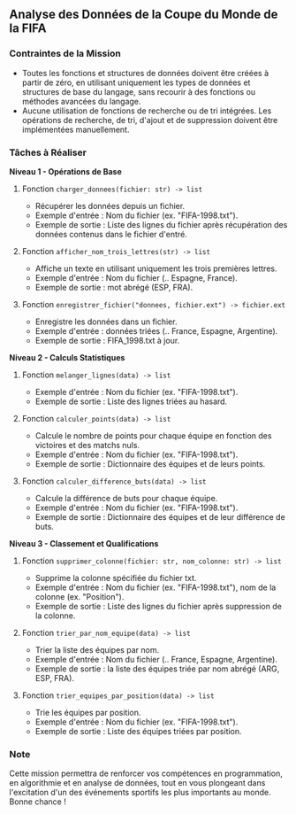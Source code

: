 ## Analyse des Données de la Coupe du Monde de la FIFA

### Contraintes de la Mission

- Toutes les fonctions et structures de données doivent être créées à partir de zéro, en utilisant uniquement les types de données et structures de base du langage, sans recourir à des fonctions ou méthodes avancées du langage.
- Aucune utilisation de fonctions de recherche ou de tri intégrées. Les opérations de recherche, de tri, d'ajout et de suppression doivent être implémentées manuellement.


### Tâches à Réaliser

**Niveau 1 - Opérations de Base**

1. Fonction `charger_donnees(fichier: str) -> list`
   - Récupérer les données depuis un fichier.
   - Exemple d'entrée : Nom du fichier (ex. "FIFA-1998.txt").
   - Exemple de sortie : Liste des lignes du fichier après récupération des données contenus dans le fichier d'entré.
  
2. Fonction `afficher_nom_trois_lettres(str) -> list`
   - Affiche un texte en utilisant uniquement les trois premières lettres.
   - Exemple d'entrée : Nom du fichier (.. Espagne, France).
   - Exemple de sortie : mot abrégé (ESP, FRA).

3. Fonction `enregistrer_fichier("donnees, fichier.ext") -> fichier.ext`
   - Enregistre les données dans un fichier.
   - Exemple d'entrée : données triées (.. France, Espagne, Argentine).
   - Exemple de sortie : FIFA_1998.txt à jour.

**Niveau 2 - Calculs Statistiques**

1. Fonction `melanger_lignes(data) -> list`
   - Exemple d'entrée : Nom du fichier (ex. "FIFA-1998.txt").
   - Exemple de sortie : Liste des lignes triées au hasard.

2. Fonction `calculer_points(data) -> list`
   - Calcule le nombre de points pour chaque équipe en fonction des victoires et des matchs nuls.
   - Exemple d'entrée : Nom du fichier (ex. "FIFA-1998.txt").
   - Exemple de sortie : Dictionnaire des équipes et de leurs points.

3. Fonction `calculer_difference_buts(data) -> list`
   - Calcule la différence de buts pour chaque équipe.
   - Exemple d'entrée : Nom du fichier (ex. "FIFA-1998.txt").
   - Exemple de sortie : Dictionnaire des équipes et de leur différence de buts.

**Niveau 3 - Classement et Qualifications**

1. Fonction `supprimer_colonne(fichier: str, nom_colonne: str) -> list`
   - Supprime la colonne spécifiée du fichier txt.
   - Exemple d'entrée : Nom du fichier (ex. "FIFA-1998.txt"), nom de la colonne (ex. "Position").
   - Exemple de sortie : Liste des lignes du fichier après suppression de la colonne.

2. Fonction `trier_par_nom_equipe(data) -> list`
   - Trier la liste des équipes par nom.
   - Exemple d'entrée : Nom du fichier (.. France, Espagne, Argentine).
   - Exemple de sortie : la liste des équipes triée par nom abrégé (ARG, ESP, FRA).

3. Fonction `trier_equipes_par_position(data) -> list`
   - Trie les équipes par position.
   - Exemple d'entrée : Nom du fichier (ex. "FIFA-1998.txt").
   - Exemple de sortie : Liste des équipes triées par position.

   


### Note

Cette mission permettra de renforcer vos compétences en programmation, en algorithmie et en analyse de données, tout en vous plongeant dans l'excitation d'un des événements sportifs les plus importants au monde. Bonne chance !

